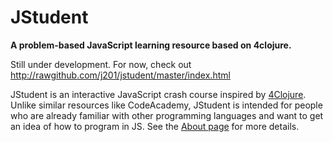 JStudent
========

**A problem-based JavaScript learning resource based on 4clojure.**

Still under development. For now, check out <http://rawgithub.com/j201/jstudent/master/index.html>

JStudent is an interactive JavaScript crash course inspired by [4Clojure](http://www.4clojure.com/). Unlike similar resources like CodeAcademy, JStudent is intended for people who are already familiar with other programming languages and want to get an idea of how to program in JS. See the [About page](http://rawgithub.com/j201/jstudent/master/about.html) for more details.
